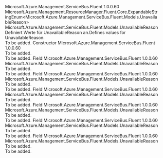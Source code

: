 <Type Name="UnavailableReason" FullName="Microsoft.Azure.Management.ServiceBus.Fluent.Models.UnavailableReason">
  <TypeSignature Language="C#" Value="public class UnavailableReason : Microsoft.Azure.Management.ResourceManager.Fluent.Core.ExpandableStringEnum&lt;Microsoft.Azure.Management.ServiceBus.Fluent.Models.UnavailableReason&gt;" />
  <TypeSignature Language="ILAsm" Value=".class public auto ansi beforefieldinit UnavailableReason extends Microsoft.Azure.Management.ResourceManager.Fluent.Core.ExpandableStringEnum`1&lt;class Microsoft.Azure.Management.ServiceBus.Fluent.Models.UnavailableReason&gt;" />
  <TypeSignature Language="DocId" Value="T:Microsoft.Azure.Management.ServiceBus.Fluent.Models.UnavailableReason" />
  <TypeSignature Language="VB.NET" Value="Public Class UnavailableReason&#xA;Inherits ExpandableStringEnum(Of UnavailableReason)" />
  <TypeSignature Language="F#" Value="type UnavailableReason = class&#xA;    inherit ExpandableStringEnum&lt;UnavailableReason&gt;" />
  <AssemblyInfo>
    <AssemblyName>Microsoft.Azure.Management.ServiceBus.Fluent</AssemblyName>
    <AssemblyVersion>1.0.0.60</AssemblyVersion>
  </AssemblyInfo>
  <Base>
    <BaseTypeName>Microsoft.Azure.Management.ResourceManager.Fluent.Core.ExpandableStringEnum&lt;Microsoft.Azure.Management.ServiceBus.Fluent.Models.UnavailableReason&gt;</BaseTypeName>
    <BaseTypeArguments>
      <BaseTypeArgument TypeParamName="!0">Microsoft.Azure.Management.ServiceBus.Fluent.Models.UnavailableReason</BaseTypeArgument>
    </BaseTypeArguments>
  </Base>
  <Interfaces />
  <Docs>
    <summary>
            <span data-ttu-id="9b8ff-101">Definiert Werte für UnavailableReason an.</span><span class="sxs-lookup"><span data-stu-id="9b8ff-101">Defines values for UnavailableReason.</span></span>
            </summary>
    <remarks>To be added.</remarks>
  </Docs>
  <Members>
    <Member MemberName=".ctor">
      <MemberSignature Language="C#" Value="public UnavailableReason ();" />
      <MemberSignature Language="ILAsm" Value=".method public hidebysig specialname rtspecialname instance void .ctor() cil managed" />
      <MemberSignature Language="DocId" Value="M:Microsoft.Azure.Management.ServiceBus.Fluent.Models.UnavailableReason.#ctor" />
      <MemberSignature Language="VB.NET" Value="Public Sub New ()" />
      <MemberType>Constructor</MemberType>
      <AssemblyInfo>
        <AssemblyName>Microsoft.Azure.Management.ServiceBus.Fluent</AssemblyName>
        <AssemblyVersion>1.0.0.60</AssemblyVersion>
      </AssemblyInfo>
      <Parameters />
      <Docs>
        <summary>To be added.</summary>
        <remarks>To be added.</remarks>
      </Docs>
    </Member>
    <Member MemberName="InvalidName">
      <MemberSignature Language="C#" Value="public static readonly Microsoft.Azure.Management.ServiceBus.Fluent.Models.UnavailableReason InvalidName;" />
      <MemberSignature Language="ILAsm" Value=".field public static initonly class Microsoft.Azure.Management.ServiceBus.Fluent.Models.UnavailableReason InvalidName" />
      <MemberSignature Language="DocId" Value="F:Microsoft.Azure.Management.ServiceBus.Fluent.Models.UnavailableReason.InvalidName" />
      <MemberSignature Language="VB.NET" Value="Public Shared ReadOnly InvalidName As UnavailableReason " />
      <MemberSignature Language="F#" Value=" staticval mutable InvalidName : Microsoft.Azure.Management.ServiceBus.Fluent.Models.UnavailableReason" Usage="Microsoft.Azure.Management.ServiceBus.Fluent.Models.UnavailableReason.InvalidName" />
      <MemberType>Field</MemberType>
      <AssemblyInfo>
        <AssemblyName>Microsoft.Azure.Management.ServiceBus.Fluent</AssemblyName>
        <AssemblyVersion>1.0.0.60</AssemblyVersion>
      </AssemblyInfo>
      <ReturnValue>
        <ReturnType>Microsoft.Azure.Management.ServiceBus.Fluent.Models.UnavailableReason</ReturnType>
      </ReturnValue>
      <Docs>
        <summary>To be added.</summary>
        <remarks>To be added.</remarks>
      </Docs>
    </Member>
    <Member MemberName="NameInLockdown">
      <MemberSignature Language="C#" Value="public static readonly Microsoft.Azure.Management.ServiceBus.Fluent.Models.UnavailableReason NameInLockdown;" />
      <MemberSignature Language="ILAsm" Value=".field public static initonly class Microsoft.Azure.Management.ServiceBus.Fluent.Models.UnavailableReason NameInLockdown" />
      <MemberSignature Language="DocId" Value="F:Microsoft.Azure.Management.ServiceBus.Fluent.Models.UnavailableReason.NameInLockdown" />
      <MemberSignature Language="VB.NET" Value="Public Shared ReadOnly NameInLockdown As UnavailableReason " />
      <MemberSignature Language="F#" Value=" staticval mutable NameInLockdown : Microsoft.Azure.Management.ServiceBus.Fluent.Models.UnavailableReason" Usage="Microsoft.Azure.Management.ServiceBus.Fluent.Models.UnavailableReason.NameInLockdown" />
      <MemberType>Field</MemberType>
      <AssemblyInfo>
        <AssemblyName>Microsoft.Azure.Management.ServiceBus.Fluent</AssemblyName>
        <AssemblyVersion>1.0.0.60</AssemblyVersion>
      </AssemblyInfo>
      <ReturnValue>
        <ReturnType>Microsoft.Azure.Management.ServiceBus.Fluent.Models.UnavailableReason</ReturnType>
      </ReturnValue>
      <Docs>
        <summary>To be added.</summary>
        <remarks>To be added.</remarks>
      </Docs>
    </Member>
    <Member MemberName="NameInUse">
      <MemberSignature Language="C#" Value="public static readonly Microsoft.Azure.Management.ServiceBus.Fluent.Models.UnavailableReason NameInUse;" />
      <MemberSignature Language="ILAsm" Value=".field public static initonly class Microsoft.Azure.Management.ServiceBus.Fluent.Models.UnavailableReason NameInUse" />
      <MemberSignature Language="DocId" Value="F:Microsoft.Azure.Management.ServiceBus.Fluent.Models.UnavailableReason.NameInUse" />
      <MemberSignature Language="VB.NET" Value="Public Shared ReadOnly NameInUse As UnavailableReason " />
      <MemberSignature Language="F#" Value=" staticval mutable NameInUse : Microsoft.Azure.Management.ServiceBus.Fluent.Models.UnavailableReason" Usage="Microsoft.Azure.Management.ServiceBus.Fluent.Models.UnavailableReason.NameInUse" />
      <MemberType>Field</MemberType>
      <AssemblyInfo>
        <AssemblyName>Microsoft.Azure.Management.ServiceBus.Fluent</AssemblyName>
        <AssemblyVersion>1.0.0.60</AssemblyVersion>
      </AssemblyInfo>
      <ReturnValue>
        <ReturnType>Microsoft.Azure.Management.ServiceBus.Fluent.Models.UnavailableReason</ReturnType>
      </ReturnValue>
      <Docs>
        <summary>To be added.</summary>
        <remarks>To be added.</remarks>
      </Docs>
    </Member>
    <Member MemberName="None">
      <MemberSignature Language="C#" Value="public static readonly Microsoft.Azure.Management.ServiceBus.Fluent.Models.UnavailableReason None;" />
      <MemberSignature Language="ILAsm" Value=".field public static initonly class Microsoft.Azure.Management.ServiceBus.Fluent.Models.UnavailableReason None" />
      <MemberSignature Language="DocId" Value="F:Microsoft.Azure.Management.ServiceBus.Fluent.Models.UnavailableReason.None" />
      <MemberSignature Language="VB.NET" Value="Public Shared ReadOnly None As UnavailableReason " />
      <MemberSignature Language="F#" Value=" staticval mutable None : Microsoft.Azure.Management.ServiceBus.Fluent.Models.UnavailableReason" Usage="Microsoft.Azure.Management.ServiceBus.Fluent.Models.UnavailableReason.None" />
      <MemberType>Field</MemberType>
      <AssemblyInfo>
        <AssemblyName>Microsoft.Azure.Management.ServiceBus.Fluent</AssemblyName>
        <AssemblyVersion>1.0.0.60</AssemblyVersion>
      </AssemblyInfo>
      <ReturnValue>
        <ReturnType>Microsoft.Azure.Management.ServiceBus.Fluent.Models.UnavailableReason</ReturnType>
      </ReturnValue>
      <Docs>
        <summary>To be added.</summary>
        <remarks>To be added.</remarks>
      </Docs>
    </Member>
    <Member MemberName="SubscriptionIsDisabled">
      <MemberSignature Language="C#" Value="public static readonly Microsoft.Azure.Management.ServiceBus.Fluent.Models.UnavailableReason SubscriptionIsDisabled;" />
      <MemberSignature Language="ILAsm" Value=".field public static initonly class Microsoft.Azure.Management.ServiceBus.Fluent.Models.UnavailableReason SubscriptionIsDisabled" />
      <MemberSignature Language="DocId" Value="F:Microsoft.Azure.Management.ServiceBus.Fluent.Models.UnavailableReason.SubscriptionIsDisabled" />
      <MemberSignature Language="VB.NET" Value="Public Shared ReadOnly SubscriptionIsDisabled As UnavailableReason " />
      <MemberSignature Language="F#" Value=" staticval mutable SubscriptionIsDisabled : Microsoft.Azure.Management.ServiceBus.Fluent.Models.UnavailableReason" Usage="Microsoft.Azure.Management.ServiceBus.Fluent.Models.UnavailableReason.SubscriptionIsDisabled" />
      <MemberType>Field</MemberType>
      <AssemblyInfo>
        <AssemblyName>Microsoft.Azure.Management.ServiceBus.Fluent</AssemblyName>
        <AssemblyVersion>1.0.0.60</AssemblyVersion>
      </AssemblyInfo>
      <ReturnValue>
        <ReturnType>Microsoft.Azure.Management.ServiceBus.Fluent.Models.UnavailableReason</ReturnType>
      </ReturnValue>
      <Docs>
        <summary>To be added.</summary>
        <remarks>To be added.</remarks>
      </Docs>
    </Member>
    <Member MemberName="TooManyNamespaceInCurrentSubscription">
      <MemberSignature Language="C#" Value="public static readonly Microsoft.Azure.Management.ServiceBus.Fluent.Models.UnavailableReason TooManyNamespaceInCurrentSubscription;" />
      <MemberSignature Language="ILAsm" Value=".field public static initonly class Microsoft.Azure.Management.ServiceBus.Fluent.Models.UnavailableReason TooManyNamespaceInCurrentSubscription" />
      <MemberSignature Language="DocId" Value="F:Microsoft.Azure.Management.ServiceBus.Fluent.Models.UnavailableReason.TooManyNamespaceInCurrentSubscription" />
      <MemberSignature Language="VB.NET" Value="Public Shared ReadOnly TooManyNamespaceInCurrentSubscription As UnavailableReason " />
      <MemberSignature Language="F#" Value=" staticval mutable TooManyNamespaceInCurrentSubscription : Microsoft.Azure.Management.ServiceBus.Fluent.Models.UnavailableReason" Usage="Microsoft.Azure.Management.ServiceBus.Fluent.Models.UnavailableReason.TooManyNamespaceInCurrentSubscription" />
      <MemberType>Field</MemberType>
      <AssemblyInfo>
        <AssemblyName>Microsoft.Azure.Management.ServiceBus.Fluent</AssemblyName>
        <AssemblyVersion>1.0.0.60</AssemblyVersion>
      </AssemblyInfo>
      <ReturnValue>
        <ReturnType>Microsoft.Azure.Management.ServiceBus.Fluent.Models.UnavailableReason</ReturnType>
      </ReturnValue>
      <Docs>
        <summary>To be added.</summary>
        <remarks>To be added.</remarks>
      </Docs>
    </Member>
  </Members>
</Type>